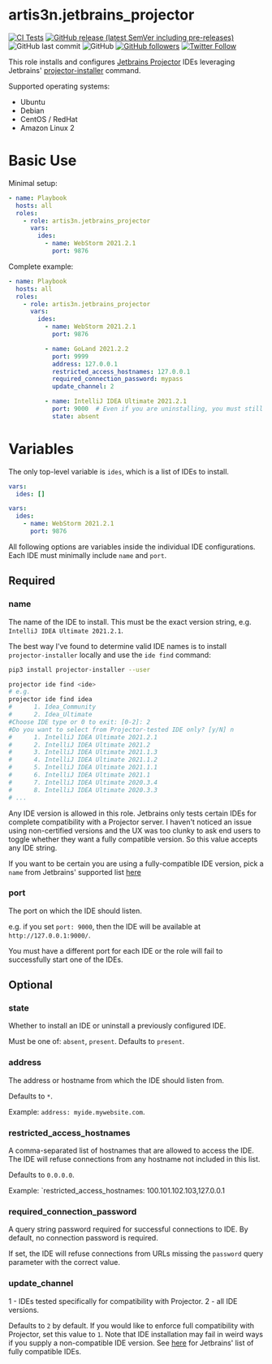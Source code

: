 # artis3n.jetbrains_projector

[![CI Tests](https://github.com/artis3n/ansible-role-jetbrains-projector/actions/workflows/ci.yml/badge.svg)](https://github.com/artis3n/ansible-role-jetbrains-projector/actions/workflows/ci.yml)
[![GitHub release (latest SemVer including pre-releases)](https://img.shields.io/github/v/release/artis3n/ansible-role-jetbrains-projector?include_prereleases)](https://github.com/artis3n/ansible-role-jetbrains-projector/releases)
![GitHub last commit](https://img.shields.io/github/last-commit/artis3n/ansible-role-jetbrains-projector)
![GitHub](https://img.shields.io/github/license/artis3n/ansible-role-jetbrains-projector)
[![GitHub followers](https://img.shields.io/github/followers/artis3n?style=social)](https://github.com/artis3n/)
[![Twitter Follow](https://img.shields.io/twitter/follow/artis3n?style=social)](https://twitter.com/Artis3n)

This role installs and configures [Jetbrains Projector](https://lp.jetbrains.com/projector/) IDEs leveraging Jetbrains' [projector-installer](https://github.com/JetBrains/projector-installer) command.

Supported operating systems:
- Ubuntu
- Debian
- CentOS / RedHat
- Amazon Linux 2

# Basic Use

Minimal setup:

```yml
- name: Playbook
  hosts: all
  roles:
    - role: artis3n.jetbrains_projector
      vars:
        ides:
          - name: WebStorm 2021.2.1
            port: 9876
```

Complete example:

```yml
- name: Playbook
  hosts: all
  roles:
    - role: artis3n.jetbrains_projector
      vars:
        ides:
          - name: WebStorm 2021.2.1
            port: 9876

          - name: GoLand 2021.2.2
            port: 9999
            address: 127.0.0.1
            restricted_access_hostnames: 127.0.0.1
            required_connection_password: mypass
            update_channel: 2

          - name: IntelliJ IDEA Ultimate 2021.2.1
            port: 9000  # Even if you are uninstalling, you must still specify the port the IDE was installed on
            state: absent
```

# Variables

The only top-level variable is `ides`, which is a list of IDEs to install.

```yml
vars:
  ides: []
```

```yml
vars:
  ides:
    - name: WebStorm 2021.2.1
      port: 9876
```

All following options are variables inside the individual IDE configurations.
Each IDE must minimally include `name` and `port`.

## Required

### name

The name of the IDE to install.
This must be the exact version string, e.g. `IntelliJ IDEA Ultimate 2021.2.1`.

The best way I've found to determine valid IDE names is to install `projector-installer` locally and use the `ide find` command:

```bash
pip3 install projector-installer --user

projector ide find <ide>
# e.g.
projector ide find idea
#	   1. Idea_Community
#	   2. Idea_Ultimate
#Choose IDE type or 0 to exit: [0-2]: 2
#Do you want to select from Projector-tested IDE only? [y/N] n
#	   1. IntelliJ IDEA Ultimate 2021.2.1
#	   2. IntelliJ IDEA Ultimate 2021.2
#	   3. IntelliJ IDEA Ultimate 2021.1.3
#	   4. IntelliJ IDEA Ultimate 2021.1.2
#	   5. IntelliJ IDEA Ultimate 2021.1.1
#	   6. IntelliJ IDEA Ultimate 2021.1
#	   7. IntelliJ IDEA Ultimate 2020.3.4
#	   8. IntelliJ IDEA Ultimate 2020.3.3
# ...
```

Any IDE version is allowed in this role.
Jetbrains only tests certain IDEs for complete compatibility with a Projector server.
I haven't noticed an issue using non-certified versions and the UX was too clunky to ask end users to toggle whether they want a fully compatible version.
So this value accepts any IDE string.

If you want to be certain you are using a fully-compatible IDE version, pick a `name` from Jetbrains' supported list [here][compatible IDEs]

### port

The port on which the IDE should listen.

e.g. if you set `port: 9000`, then the IDE will be available at `http://127.0.0.1:9000/`.

You must have a different port for each IDE or the role will fail to successfully start one of the IDEs.

## Optional

### state

Whether to install an IDE or uninstall a previously configured IDE.

Must be one of: `absent`, `present`.
Defaults to `present`.

### address

The address or hostname from which the IDE should listen from.

Defaults to `*`.

Example: `address: myide.mywebsite.com`.

### restricted_access_hostnames

A comma-separated list of hostnames that are allowed to access the IDE.
The IDE will refuse connections from any hostname not included in this list.

Defaults to `0.0.0.0`.

Example: `restricted_access_hostnames: 100.101.102.103,127.0.0.1

### required_connection_password

A query string password required for successful connections to IDE.
By default, no connection password is required.

If set, the IDE will refuse connections from URLs missing the `password` query parameter with the correct value.

### update_channel

1 - IDEs tested specifically for compatibility with Projector.
2 - all IDE versions.

Defaults to `2` by default.
If you would like to enforce full compatibility with Projector, set this value to `1`.
Note that IDE installation may fail in weird ways if you supply a non-compatible IDE version.
See [here][compatible IDEs] for Jetbrains' list of fully compatible IDEs.


[compatible IDEs]: https://github.com/JetBrains/projector-installer/blob/master/projector_installer/compatible_ide.json
